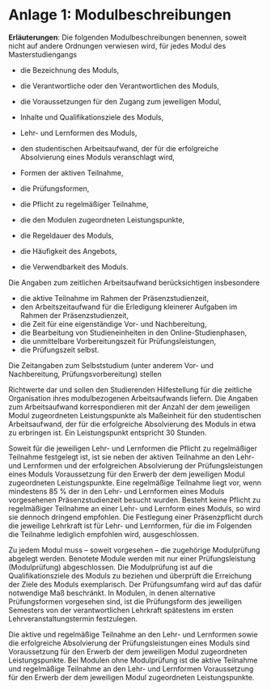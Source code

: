 # Anlage 1: Modulbeschreibungen
**Erläuterungen**:
Die folgenden Modulbeschreibungen benennen, soweit
nicht auf andere Ordnungen verwiesen wird, für jedes
Modul des Masterstudiengangs



- die Bezeichnung des Moduls,
- die Verantwortliche oder den Verantwortlichen des Moduls,
- die Voraussetzungen für den Zugang zum jeweiligen Modul,
- Inhalte und Qualifikationsziele des Moduls,
- Lehr- und Lernformen des Moduls,

- den studentischen Arbeitsaufwand, der für die erfolgreiche Absolvierung eines Moduls veranschlagt wird,
- Formen der aktiven Teilnahme,
- die Prüfungsformen,
- die Pflicht zu regelmäßiger Teilnahme,
- die den Modulen zugeordneten Leistungspunkte,
- die Regeldauer des Moduls,
- die Häufigkeit des Angebots,
- die Verwendbarkeit des Moduls.

Die Angaben zum zeitlichen Arbeitsaufwand berücksichtigen insbesondere

- die aktive Teilnahme im Rahmen der Präsenzstudienzeit,
- den Arbeitszeitaufwand für die Erledigung kleinerer Aufgaben im Rahmen der Präsenzstudienzeit,
- die Zeit für eine eigenständige Vor- und Nachbereitung,
- die Bearbeitung von Studieneinheiten in den Online-Studienphasen,
- die unmittelbare Vorbereitungszeit für Prüfungsleistungen,
- die Prüfungszeit selbst.

Die Zeitangaben zum Selbststudium (unter anderem
Vor- und Nachbereitung, Prüfungsvorbereitung) stellen

Richtwerte dar und sollen den Studierenden Hilfestellung
für die zeitliche Organisation ihres modulbezogenen
Arbeitsaufwands liefern. Die Angaben zum Arbeitsaufwand
korrespondieren mit der Anzahl der dem jeweiligen
Modul zugeordneten Leistungspunkte als Maßeinheit
für den studentischen Arbeitsaufwand, der für die
erfolgreiche Absolvierung des Moduls in etwa zu erbringen
ist. Ein Leistungspunkt entspricht 30 Stunden.

Soweit für die jeweiligen Lehr- und Lernformen die
Pflicht zu regelmäßiger Teilnahme festgelegt ist, ist sie
neben der aktiven Teilnahme an den Lehr- und Lernformen
und der erfolgreichen Absolvierung der Prüfungsleistungen
eines Moduls Voraussetzung für den
Erwerb der dem jeweiligen Modul zugeordneten Leistungspunkte.
Eine regelmäßige Teilnahme liegt vor,
wenn mindestens 85 % der in den Lehr- und Lernformen
eines Moduls vorgesehenen Präsenzstudienzeit besucht wurden.
Besteht keine Pflicht zu regelmäßiger
Teilnahme an einer Lehr- und Lernform eines Moduls,
so wird sie dennoch dringend empfohlen. Die Festlegung
einer Präsenzpflicht durch die jeweilige Lehrkraft
ist für Lehr- und Lernformen, für die im Folgenden die
Teilnahme lediglich empfohlen wird, ausgeschlossen.

Zu jedem Modul muss – soweit vorgesehen – die zugehörige
Modulprüfung abgelegt werden. Benotete Module
werden mit nur einer Prüfungsleistung (Modulprüfung) abgeschlossen.
Die Modulprüfung ist auf die Qualifikationsziele des Moduls zu beziehen und überprüft
die Erreichung der Ziele des Moduls exemplarisch. Der
Prüfungsumfang wird auf das dafür notwendige Maß
beschränkt. In Modulen, in denen alternative Prüfungsformen
vorgesehen sind, ist die Prüfungsform des jeweiligen Semesters von der verantwortlichen Lehrkraft
spätestens im ersten Lehrveranstaltungstermin festzulegen.

Die aktive und regelmäßige Teilnahme an den Lehr- und
Lernformen sowie die erfolgreiche Absolvierung der
Prüfungsleistungen eines Moduls sind Voraussetzung
für den Erwerb der dem jeweiligen Modul zugeordneten
Leistungspunkte. Bei Modulen ohne Modulprüfung ist
die aktive Teilnahme und regelmäßige Teilnahme an den
Lehr- und Lernformen Voraussetzung für den Erwerb
der dem jeweiligen Modul zugeordneten Leistungspunkte.
